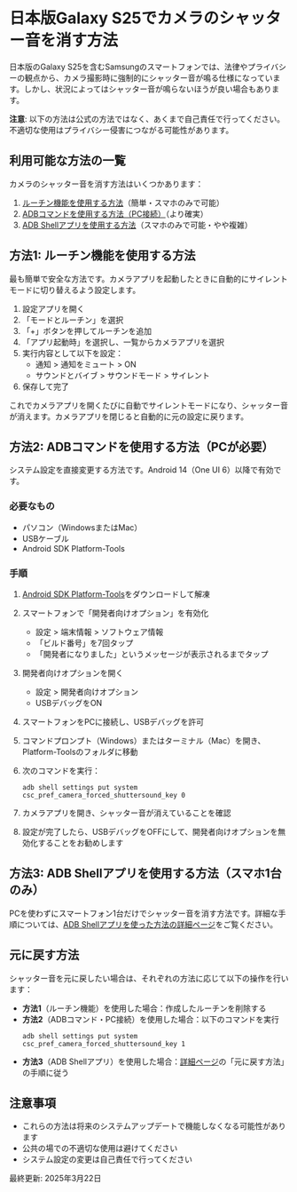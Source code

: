 # 日本版Galaxy S25でカメラのシャッター音を消す方法

日本版のGalaxy S25を含むSamsungのスマートフォンでは、法律やプライバシーの観点から、カメラ撮影時に強制的にシャッター音が鳴る仕様になっています。しかし、状況によってはシャッター音が鳴らないほうが良い場合もあります。

**注意**: 以下の方法は公式の方法ではなく、あくまで自己責任で行ってください。不適切な使用はプライバシー侵害につながる可能性があります。

## 利用可能な方法の一覧

カメラのシャッター音を消す方法はいくつかあります：

1. [ルーチン機能を使用する方法](#方法1-ルーチン機能を使用する方法)（簡単・スマホのみで可能）
2. [ADBコマンドを使用する方法（PC接続）](#方法2-adbコマンドを使用する方法pcが必要)（より確実）
3. [ADB Shellアプリを使用する方法](adb-shell-method.md)（スマホのみで可能・やや複雑）

## 方法1: ルーチン機能を使用する方法

最も簡単で安全な方法です。カメラアプリを起動したときに自動的にサイレントモードに切り替えるよう設定します。

1. 設定アプリを開く
2. 「モードとルーチン」を選択
3. 「+」ボタンを押してルーチンを追加
4. 「アプリ起動時」を選択し、一覧からカメラアプリを選択
5. 実行内容として以下を設定：
   - 通知 > 通知をミュート > ON
   - サウンドとバイブ > サウンドモード > サイレント
6. 保存して完了

これでカメラアプリを開くたびに自動でサイレントモードになり、シャッター音が消えます。カメラアプリを閉じると自動的に元の設定に戻ります。

## 方法2: ADBコマンドを使用する方法（PCが必要）

システム設定を直接変更する方法です。Android 14（One UI 6）以降で有効です。

### 必要なもの
- パソコン（WindowsまたはMac）
- USBケーブル
- Android SDK Platform-Tools

### 手順

1. [Android SDK Platform-Tools](https://developer.android.com/studio/releases/platform-tools)をダウンロードして解凍

2. スマートフォンで「開発者向けオプション」を有効化
   - 設定 > 端末情報 > ソフトウェア情報
   - 「ビルド番号」を7回タップ
   - 「開発者になりました」というメッセージが表示されるまでタップ

3. 開発者向けオプションを開く
   - 設定 > 開発者向けオプション
   - USBデバッグをON

4. スマートフォンをPCに接続し、USBデバッグを許可

5. コマンドプロンプト（Windows）またはターミナル（Mac）を開き、Platform-Toolsのフォルダに移動

6. 次のコマンドを実行：
   ```
   adb shell settings put system csc_pref_camera_forced_shuttersound_key 0
   ```

7. カメラアプリを開き、シャッター音が消えていることを確認

8. 設定が完了したら、USBデバッグをOFFにして、開発者向けオプションを無効化することをお勧めします

## 方法3: ADB Shellアプリを使用する方法（スマホ1台のみ）

PCを使わずにスマートフォン1台だけでシャッター音を消す方法です。詳細な手順については、[ADB Shellアプリを使った方法の詳細ページ](adb-shell-method.md)をご覧ください。

## 元に戻す方法

シャッター音を元に戻したい場合は、それぞれの方法に応じて以下の操作を行います：

- **方法1**（ルーチン機能）を使用した場合：作成したルーチンを削除する
- **方法2**（ADBコマンド・PC接続）を使用した場合：以下のコマンドを実行
  ```
  adb shell settings put system csc_pref_camera_forced_shuttersound_key 1
  ```
- **方法3**（ADB Shellアプリ）を使用した場合：[詳細ページ](adb-shell-method.md)の「元に戻す方法」の手順に従う

## 注意事項

- これらの方法は将来のシステムアップデートで機能しなくなる可能性があります
- 公共の場での不適切な使用は避けてください
- システム設定の変更は自己責任で行ってください

最終更新: 2025年3月22日

